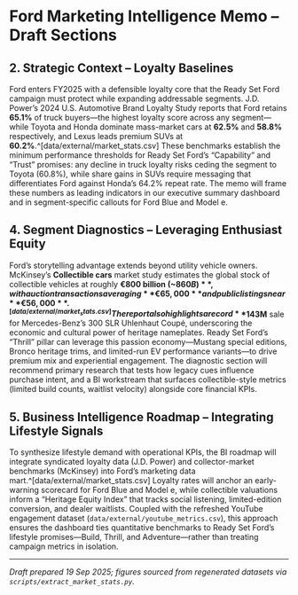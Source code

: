 # Ford Marketing Intelligence Memo – Draft Sections

## 2. Strategic Context – Loyalty Baselines
Ford enters FY2025 with a defensible loyalty core that the Ready Set Ford campaign must protect while expanding addressable segments. J.D. Power’s 2024 U.S. Automotive Brand Loyalty Study reports that Ford retains **65.1%** of truck buyers—the highest loyalty score across any segment—while Toyota and Honda dominate mass-market cars at **62.5%** and **58.8%** respectively, and Lexus leads premium SUVs at **60.2%**.^[data/external/market_stats.csv] These benchmarks establish the minimum performance thresholds for Ready Set Ford’s “Capability” and “Trust” promises: any decline in truck loyalty risks ceding the segment to Toyota (60.8%), while share gains in SUVs require messaging that differentiates Ford against Honda’s 64.2% repeat rate. The memo will frame these numbers as leading indicators in our executive summary dashboard and in segment-specific callouts for Ford Blue and Model e.

## 4. Segment Diagnostics – Leveraging Enthusiast Equity
Ford’s storytelling advantage extends beyond utility vehicle owners. McKinsey’s **Collectible cars** market study estimates the global stock of collectible vehicles at roughly **€800 billion (~$860B)**, with auction transactions averaging **€65,000** and public listings near **€56,000**.^[data/external/market_stats.csv] The report also highlights a record **$143M** sale for Mercedes-Benz’s 300 SLR Uhlenhaut Coupé, underscoring the economic and cultural power of heritage nameplates. Ready Set Ford’s “Thrill” pillar can leverage this passion economy—Mustang special editions, Bronco heritage trims, and limited-run EV performance variants—to drive premium mix and experiential engagement. The diagnostic section will recommend primary research that tests how legacy cues influence purchase intent, and a BI workstream that surfaces collectible-style metrics (limited build counts, waitlist velocity) alongside core financial KPIs.

## 5. Business Intelligence Roadmap – Integrating Lifestyle Signals
To synthesize lifestyle demand with operational KPIs, the BI roadmap will integrate syndicated loyalty data (J.D. Power) and collector-market benchmarks (McKinsey) into Ford’s marketing data mart.^[data/external/market_stats.csv] Loyalty rates will anchor an early-warning scorecard for Ford Blue and Model e, while collectible valuations inform a “Heritage Equity Index” that tracks social listening, limited-edition conversion, and dealer waitlists. Coupled with the refreshed YouTube engagement dataset (`data/external/youtube_metrics.csv`), this approach ensures the dashboard ties quantitative benchmarks to Ready Set Ford’s lifestyle promises—Build, Thrill, and Adventure—rather than treating campaign metrics in isolation.

---
*Draft prepared 19 Sep 2025; figures sourced from regenerated datasets via `scripts/extract_market_stats.py`.*
